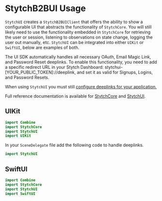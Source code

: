 # StytchB2BUI Usage
`StytchUI` creates a `StytchB2BUIClient` that offers the ability to show a configurable UI that abstracts the functionality of `StytchCore`. You will still likely need to use the functionality embedded in `StytchCore` for retrieving the user or session, listening to observations on state change, logging the user out manually, etc. `StytchUI` can be integrated into either `UIKit` or `SwiftUI`, below are examples of both.

The UI SDK automatically handles all necessary OAuth, Email Magic Link, and Password Reset deeplinks. To enable this functionality, you need to add a specific redirect URL in your Stytch Dashboard: stytchui-[YOUR_PUBLIC_TOKEN]://deeplink, and set it as valid for Signups, Logins, and Password Resets.

When using `StytchUI` you must still [configure deeplinks for your application.](./Deeplinks.md)

Full reference documentation is available for [StytchCore](https://stytchauth.github.io/stytch-ios/main/StytchCore/documentation/stytchcore/) and [StytchUI](https://stytchauth.github.io/stytch-ios/main/StytchUI/documentation/stytchui/).

## UIKit
```swift
import Combine
import StytchCore
import StytchUI
import UIKit
```

In your `SceneDelegate` file add the following code to handle deeplinks.
```swift
import StytchUI
```

## SwiftUI
```swift
import Combine
import StytchCore
import StytchUI
import SwiftUI
```
